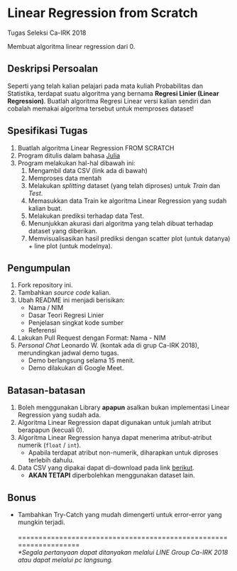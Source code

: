 # Linear Regression from Scratch
Tugas Seleksi Ca-IRK 2018

Membuat algoritma linear regression dari 0.

## Deskripsi Persoalan
Seperti yang telah kalian pelajari pada mata kuliah Probabilitas dan Statistika, terdapat suatu algoritma yang bernama <b>Regresi Linier (Linear Regression)</b>. Buatlah algoritma Regresi Linear versi kalian sendiri dan cobalah memakai algoritma tersebut untuk memproses dataset!

## Spesifikasi Tugas
1. Buatlah algoritma Linear Regression FROM SCRATCH
2. Program ditulis dalam bahasa [Julia](https://julialang.org/)
3. Program melakukan hal-hal dibawah ini:
    1. Mengambil data CSV (link ada di bawah)
    2. Memproses data mentah
    3. Melakukan <i>splitting</i> dataset (yang telah diproses) untuk <i>Train</i> dan <i>Test</i>.
    4. Memasukkan data Train ke algoritma Linear Regression yang sudah kalian buat.
    5. Melakukan prediksi terhadap data Test.
    6. Menunjukkan akurasi dari algoritma yang telah dibuat terhadap dataset yang diberikan.
    7. Memvisualisasikan hasil prediksi dengan scatter plot (untuk datanya) + line plot (untuk modelnya).

## Pengumpulan
1. Fork repository ini.
2. Tambahkan <i>source code</i> kalian.
3. Ubah README ini menjadi berisikan:
    - Nama / NIM
    - Dasar Teori Regresi Linier
    - Penjelasan singkat kode sumber
    - Referensi
4. Lakukan Pull Request dengan Format: Nama - NIM
5. <i>Personal Chat</i> Leonardo W. (kontak ada di grup Ca-IRK 2018), merundingkan jadwal demo tugas.
    - Demo berlangsung selama 15 menit.
    - Demo dilakukan di Google Meet.

## Batasan-batasan
1. Boleh menggunakan Library <b>apapun</b> asalkan bukan implementasi Linear Regression yang sudah ada.
2. Algoritma Linear Regression dapat digunakan untuk jumlah atribut berapapun (kecuali 0).
3. Algoritma Linear Regression hanya dapat menerima atribut-atribut numerik (`float` / `int`).
    - Apabila terdapat atribut non-numerik, diharapkan untuk diproses terlebih dahulu.
4. Data CSV yang dipakai dapat di-download pada link [berikut](https://www.kaggle.com/nehalbirla/vehicle-dataset-from-cardekho).
    - <b>AKAN TETAPI</b> diperbolehkan menggunakan dataset lain.
    
## Bonus
- Tambahkan Try-Catch yang mudah dimengerti untuk error-error yang mungkin terjadi.
<br><br>
==================================================================<br>
<i>*Segala pertanyaan dapat ditanyakan melalui LINE Group Ca-IRK 2018 atau dapat melalui pc langsung.</i>
